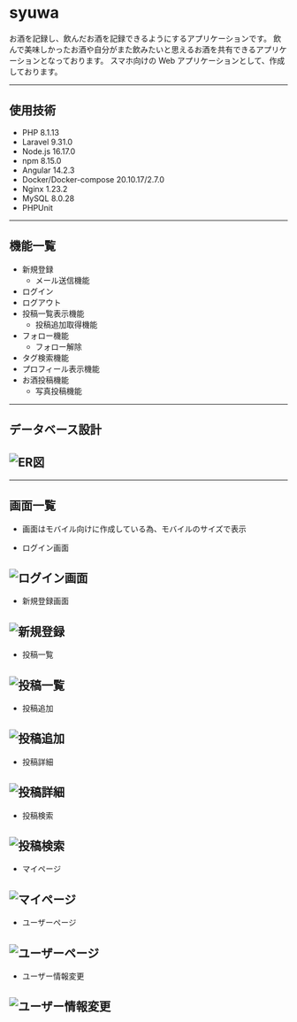 # syuwa

お酒を記録し、飲んだお酒を記録できるようにするアプリケーションです。
飲んで美味しかったお酒や自分がまた飲みたいと思えるお酒を共有できるアプリケーションとなっております。
スマホ向けの Web アプリケーションとして、作成しております。

---

## 使用技術

- PHP 8.1.13
- Laravel 9.31.0
- Node.js 16.17.0
- npm 8.15.0
- Angular 14.2.3
- Docker/Docker-compose 20.10.17/2.7.0
- Nginx 1.23.2
- MySQL 8.0.28
- PHPUnit

---

## 機能一覧

- 新規登録
  - メール送信機能
- ログイン
- ログアウト
- 投稿一覧表示機能
  - 投稿追加取得機能
- フォロー機能
  - フォロー解除
- タグ検索機能
- プロフィール表示機能
- お酒投稿機能
  - 写真投稿機能

---

## データベース設計

## ![ER図](./er.drawio.png "ER図")

---

## 画面一覧

- 画面はモバイル向けに作成している為、モバイルのサイズで表示

- ログイン画面

## ![ログイン画面](./images/login.png "ログイン画面")

- 新規登録画面

## ![新規登録](./images/newRegester.png "新規登録")

- 投稿一覧

## ![投稿一覧](./images/drinkBoard.png "投稿一覧")

- 投稿追加

## ![投稿追加](./images/addNewPost.png "投稿追加")

- 投稿詳細

## ![投稿詳細](./images/postDetail.png "投稿詳細")

- 投稿検索

## ![投稿検索](./images/searchPost.png "投稿検索")

- マイページ

## ![マイページ](./images/myPage.png "マイページ")

- ユーザーページ

## ![ユーザーページ](./images/userPage.png "ユーザーページ")

- ユーザー情報変更

## ![ユーザー情報変更](./images/editUserInfo.png "ユーザー情報変更")
